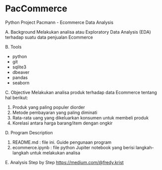 # PacCommerce
Python Project Pacmann - Ecommerce Data Analysis

A. Background
Melakukan analisa atau Exploratory Data Analysis (EDA) terhadap suatu data penjualan Ecommerce

B. Tools
- python
- git
- sqlite3
- dbeaver
- pandas
- seaborn

C. Objective
Melakukan analisa produk terhadap data Ecommerce tentang hal berikut:
1. Produk yang paling populer diorder
2. Metode pembayaran yang paling diminati
3. Rata-rata uang yang dikeluarkan konsumen untuk membeli produk
4. Korelasi antara harga barang/item dengan ongkir

D. Program Description
1. README.md : file ini. Guide pengunaan program
2. ecommerce.ipynb : file python Jupiter notebook yang berisi langkah-langkah untuk melakukan analisa

E. Analysis Step by Step
https://medium.com/@fredy.krist
